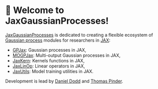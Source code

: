 # 👋 Welcome to JaxGaussianProcesses!

[JaxGaussianProcesses](https://jaxgaussianprocesses.com) is dedicated to creating a flexible ecosystem of [Gaussian process](https://en.wikipedia.org/wiki/Gaussian_process) modules for researchers in [JAX](https://github.com/google/jax):

* [GPJax](https://github.com/JaxGaussianProcesses/GPJax): Gaussian processes in JAX,
* [MOGPJax](https://github.com/JaxGaussianProcesses/MOGPJax): Multi-output Gaussian processes in JAX,
* [JaxKern](https://github.com/JaxGaussianProcesses/JaxKern): Kernels functions in JAX,
* [JaxLinOp](https://github.com/JaxGaussianProcesses/JaxLinOp): Linear operators in JAX,
* [JaxUtils](https://github.com/JaxGaussianProcesses/JaxUtils): Model training utilities in JAX.

Development is lead by [Daniel Dodd](https://github.com/Daniel-Dodd) and [Thomas Pinder](https://github.com/thomaspinder).
